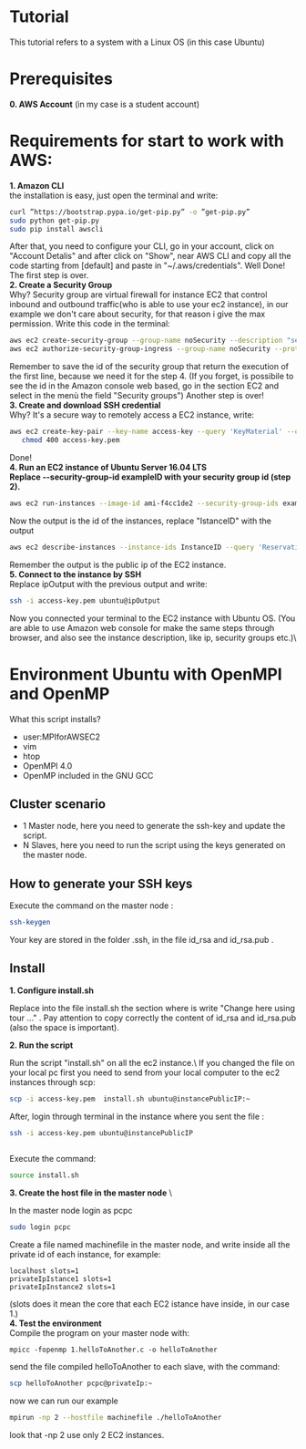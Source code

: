 # Tutorial
This tutorial refers to a system with a Linux OS (in this case Ubuntu)
# Prerequisites
**0. AWS Account** (in my case is a student account)
# Requirements for start to work with AWS:
**1.  Amazon CLI**\
the installation is easy, just open the terminal and write:
  ```bash
curl ”https://bootstrap.pypa.io/get-pip.py” -o ”get-pip.py”
sudo python get-pip.py
sudo pip install awscli
  ``` 
After that, you need to configure your CLI, go in your account, click on "Account Detalis" and after
click on "Show", near AWS CLI and copy all the code starting from [default] and paste in "~/.aws/credentials".
Well Done! The first step is over.\
**2.  Create a Security Group**\
Why? Security group are virtual firewall for instance EC2 that control inbound and outbound traffic(who is able to use your ec2 instance), in our example we don't care about security, for that reason i give the max permission. Write this code in the terminal:
  ``` bash
aws ec2 create-security-group --group-name noSecurity --description "security group for example all the traffic is allowed"
aws ec2 authorize-security-group-ingress --group-name noSecurity --protocol -1 --port 0-65535 --cidr 0.0.0.0/0
```
Remember to save the id of the security group that return the execution of the first line, because we need it for the step 4. (If you forget, is possibile to see the id in the Amazon console web based, go in the section EC2 and select in the menù the field "Security groups")
Another step is over!\
**3.  Create and download SSH credential**\
Why? It's a secure way to remotely access a EC2 instance, write:
  ```bash
aws ec2 create-key-pair --key-name access-key --query 'KeyMaterial' --output text > access-key.pem
     chmod 400 access-key.pem
```
Done!\
**4.  Run an EC2 instance of Ubuntu Server 16.04 LTS**\
**Replace --security-group-id exampleID with your security group id (step 2).**
```bash
aws ec2 run-instances --image-id ami-f4cc1de2 --security-group-ids exampleID --count 1 --instance-type t2.micro --key-name access-key --query 'Instances[0].InstanceId'
```
Now the output is the id of the instances, replace "IstanceID" with the output

 ```bash
aws ec2 describe-instances --instance-ids InstanceID --query 'Reservations[0].Instances[0].PublicIpAddress'
```
Remember the output is the public ip of the EC2 instance.\
**5. Connect to the instance by SSH**\
Replace ipOutput with the previous output and write:
 ```bash
 ssh -i access-key.pem ubuntu@ipOutput
```
Now you connected your terminal to the EC2 instance with Ubuntu OS. (You are able to use Amazon web console for make the same steps through browser, and also see the instance description, like ip, security groups etc.)\
# Environment Ubuntu with OpenMPI and OpenMP
What this script installs? 
- user:MPIforAWSEC2
- vim
- htop
- OpenMPI 4.0
- OpenMP included in the GNU GCC
## Cluster scenario
- 1 Master node, here you need to generate the ssh-key and update the script.
- N Slaves, here you need to run the script using the keys generated on the master node.
## How to generate your SSH keys
Execute the command on the master node :
``` bash
ssh-keygen
```
Your key are stored in the folder .ssh, in the file id\_rsa and id\_rsa.pub .
## Install

**1. Configure install.sh** 

Replace into the file install.sh the section where is write "Change here using tour ..." .
Pay attention to copy correctly the content of id\_rsa and id\_rsa.pub (also the space is important).

**2. Run the script** 

Run the script "install.sh"  on all the ec2 instance.\ If you changed the file on your local pc  first you need to send from your local computer to the ec2 instances through scp:
``` bash
scp -i access-key.pem  install.sh ubuntu@instancePublicIP:~
```
After, login through terminal in the instance where you sent the file :
 ```bash
ssh -i access-key.pem ubuntu@instancePublicIP
     
```
Execute the command:

``` bash 
source install.sh
```
**3. Create the host file in the master node** \

In the master node login as pcpc
``` bash
sudo login pcpc

```
Create a file named machinefile in the master node, and write inside all the private id of each instance, for example:
``` text
localhost slots=1
privateIpIstance1 slots=1
privateIpInstance2 slots=1
```
(slots does it mean the core that each EC2 istance have inside, in our case 1.)\
**4. Test the environment** \
Compile the program  on your master node with: 
```
mpicc -fopenmp 1.helloToAnother.c -o helloToAnother
```
send the file compiled helloToAnother to each slave, with the command:
``` bash
scp helloToAnother pcpc@privateIp:~
```
now we can run our example
``` bash
mpirun -np 2 --hostfile machinefile ./helloToAnother
```
look that -np 2 use only 2 EC2 instances.
